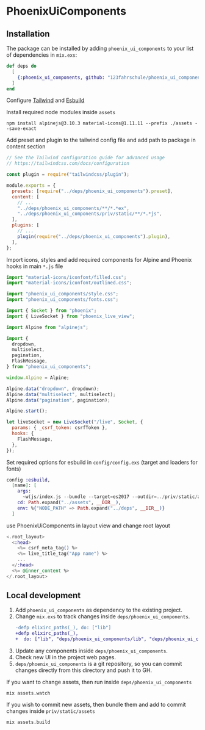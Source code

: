 # PhoenixUiComponents

## Installation

The package can be installed by adding `phoenix_ui_components` to your list of dependencies in `mix.exs`:

```elixir
def deps do
  [
    {:phoenix_ui_components, github: "123fahrschule/phoenix_ui_components", tag: "1.2.3"}
  ]
end
```

Configure [Tailwind](https://github.com/phoenixframework/tailwind) and [Esbuild](https://github.com/phoenixframework/esbuild)

Install required node modules inside `assets`

```term
npm install alpinejs@3.10.3 material-icons@1.11.11 --prefix ./assets --save-exact
```

Add preset and plugin to the tailwind config file and add path to package in content section

```js
// See the Tailwind configuration guide for advanced usage
// https://tailwindcss.com/docs/configuration

const plugin = require("tailwindcss/plugin");

module.exports = {
  presets: [require("../deps/phoenix_ui_components").preset],
  content: [
    // ...
    "../deps/phoenix_ui_components/**/*.*ex",
    "../deps/phoenix_ui_components/priv/static/**/*.*js",
  ],
  plugins: [
    // ...
    plugin(require("../deps/phoenix_ui_components").plugin),
  ],
};
```

Import icons, styles and add required components for Alpine and Phoenix hooks in main `*.js` file

```js
import "material-icons/iconfont/filled.css";
import "material-icons/iconfont/outlined.css";

import "phoenix_ui_components/style.css";
import "phoenix_ui_components/fonts.css";

import { Socket } from "phoenix";
import { LiveSocket } from "phoenix_live_view";

import Alpine from "alpinejs";

import {
  dropdown,
  multiselect,
  pagination,
  FlashMessage,
} from "phoenix_ui_components";

window.Alpine = Alpine;

Alpine.data("dropdown", dropdown);
Alpine.data("multiselect", multiselect);
Alpine.data("pagination", pagination);

Alpine.start();

let liveSocket = new LiveSocket("/live", Socket, {
  params: { _csrf_token: csrfToken },
  hooks: {
    FlashMessage,
  },
});
```

Set required options for esbuild in `config/config.exs` (target and loaders for fonts)

```elixir
config :esbuild,
  [name]: [
    args:
      ~w(js/index.js --bundle --target=es2017 --outdir=../priv/static/assets --loader:.woff=file --loader:.woff2=file),
    cd: Path.expand("../assets", __DIR__),
    env: %{"NODE_PATH" => Path.expand("../deps", __DIR__)}
  ]

```

use PhoenixUiComponents in layout view and change root layout

```heex
<.root_layout>
  <:head>
    <%= csrf_meta_tag() %>
    <%= live_title_tag("App name") %>
    ...
  </:head>
  <%= @inner_content %>
</.root_layout>

```

## Local development

1. Add `phoenix_ui_components` as dependency to the existing project.
2. Change `mix.exs` to track changes inside `deps/phoenix_ui_components`.
   ```diff
   -defp elixirc_paths(_), do: ["lib"]
   +defp elixirc_paths(_),
   +  do: ["lib", "deps/phoenix_ui_components/lib", "deps/phoenix_ui_components/priv/static/assets"]
   ```
3. Update any components inside `deps/phoenix_ui_components`.
4. Check new UI in the project web pages.
5. `deps/phoenix_ui_components` is a git repository, so you can commit changes directly from this directory and push it to GH.

If you want to change assets, then run inside `deps/phoenix_ui_components`

```term
mix assets.watch
```

If you wish to commit new assets, then bundle them and add to commit changes inside `priv/static/assets`

```term
mix assets.build
```
